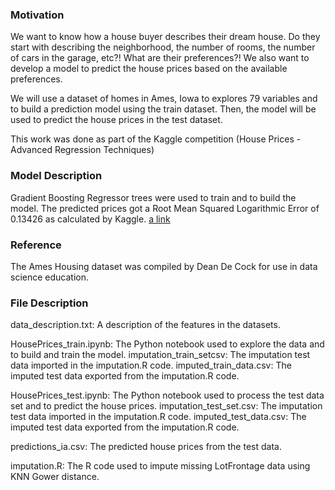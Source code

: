 ### Motivation
We want to know how a house buyer describes their dream house. Do they start with describing the neighborhood, the number of rooms, the number of cars in the garage, etc?! What are their preferences?! We also want to develop a model to predict the house prices based on the available preferences.

We will use a dataset of homes in Ames, Iowa to explores 79 variables and to build a prediction model using the train dataset. Then, the model will be used to predict the house prices in the test dataset.

This work was done as part of the Kaggle competition (House Prices - Advanced Regression Techniques)

### Model Description
Gradient Boosting Regressor trees were used to train and to build the model. The predicted prices got a Root Mean Squared Logarithmic Error of 0.13426
as calculated by Kaggle.
[a link](https://www.kaggle.com/c/house-prices-advanced-regression-techniques/overview)

### Reference

The Ames Housing dataset was compiled by Dean De Cock for use in data science education.

### File Description

data_description.txt: A description of the features in the datasets.

HousePrices_train.ipynb: The Python notebook used to explore the data and to build and train the model.
imputation_train_setcsv: The imputation test data imported in the imputation.R code.
imputed_train_data.csv: The imputed test data exported from the imputation.R code.

HousePrices_test.ipynb: The Python notebook used to process the test data set and to predict the house prices.
imputation_test_set.csv: The imputation test data imported in the imputation.R code.
imputed_test_data.csv: The imputed test data exported from the imputation.R code.

predictions_ia.csv: The predicted house prices from the test data.



imputation.R: The R code used to impute missing LotFrontage data using KNN Gower distance.
